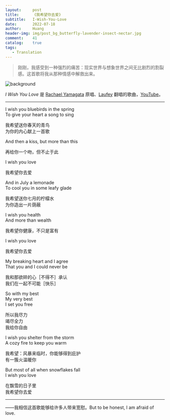 ```yaml
---
layout:     post
title:      《我希望你去爱》
subtitle:   I-Wish-You-Love
date:       2022-07-18
author:     Huang
header-img: img/post_bg_butterfly-lavender-insect-nectar.jpg
comment:    41
catalog:    true
tags:
   - Translation
---
```


> 刚刚，我感受到一种强烈的痛苦：现实世界与想象世界之间无比剧烈的割裂感。这首歌将我从那种情感中解救出来。

![background](https://huang-feiyu.github.io/img/post_bg_butterfly-lavender-insect-nectar.jpg)

*I Wish You Love* 是 [Rachael Yamagata](https://genius.com/artists/Rachael-yamagata) 原唱、[Laufey](https://www.youtube.com/channel/UChpKl3waLmccNeYH9LGYjUQ) 翻唱的歌曲，[YouTube](https://www.youtube.com/watch?v=issStxOM5kw&ab_channel=Laufey)。

---

I wish you bluebirds in the spring<br/>To give your heart a song to sing

我希望送你春天的青鸟<br/>为你的内心献上一首歌

And then a kiss, but more than this

再给你一个吻，但不止于此

I wish you love

我希望你去爱



And in July a lemonade<br/>To cool you in some leafy glade

我希望送你七月的柠檬水<br/>为你造出一片荫蔽

I wish you health<br/>And more than wealth

我希望你健康，不只是富有

I wish you love

我希望你去爱



My breaking heart and I agree<br/>That you and I could never be

我和那欲碎的心［不得不］承认<br/>我们在一起不可能［快乐］

So with my best<br/>My very best<br/>I set you free

所以我尽力<br/>竭尽全力<br/>我给你自由



I wish you shelter from the storm<br/>A cozy fire to keep you warm

我希望：风暴来临时，你能够得到庇护<br/>有一簇火温暖你

But most of all when snowflakes fall<br/>I wish you love

在飘雪的日子里<br/>我希望你去爱

---

——我相信这首歌能够给许多人带来宽慰。But to be honest, I am afraid of love.
